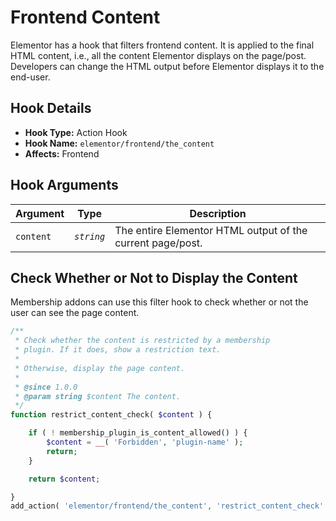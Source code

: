 # Frontend Content

<Badge type="tip" vertical="top" text="Elementor Core" /> <Badge type="warning" vertical="top" text="Intermediate" />

Elementor has a hook that filters frontend content. It is applied to the final HTML content, i.e., all the content Elementor displays on the page/post. Developers can change the HTML output before Elementor displays it to the end-user.

## Hook Details

* **Hook Type:** Action Hook
* **Hook Name:** `elementor/frontend/the_content`
* **Affects:** Frontend

## Hook Arguments

| Argument  | Type       | Description                                                |
|-----------|------------|------------------------------------------------------------|
| `content` | _`string`_ | The entire Elementor HTML output of the current page/post. |

## Check Whether or Not to Display the Content

Membership addons can use this filter hook to check whether or not the user can see the page content.

```php
/**
 * Check whether the content is restricted by a membership
 * plugin. If it does, show a restriction text.
 *
 * Otherwise, display the page content.
 *
 * @since 1.0.0
 * @param string $content The content.
 */
function restrict_content_check( $content ) {

	if ( ! membership_plugin_is_content_allowed() ) {
		$content = __( 'Forbidden', 'plugin-name' );
		return;
	}

	return $content;

}
add_action( 'elementor/frontend/the_content', 'restrict_content_check' );
```
